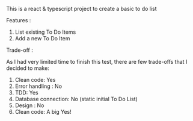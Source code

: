 This is a react & typescript project to create a basic to do list

Features :
1. List existing To Do Items
2. Add a new To Do Item

Trade-off :

As I had very limited time to finish this test, there are few trade-offs that I decided to make:

1. Clean code: Yes
2. Error handling : No
3. TDD: Yes
4. Database connection: No (static initial To Do List)
5. Design : No
6. Clean code: A big Yes!
